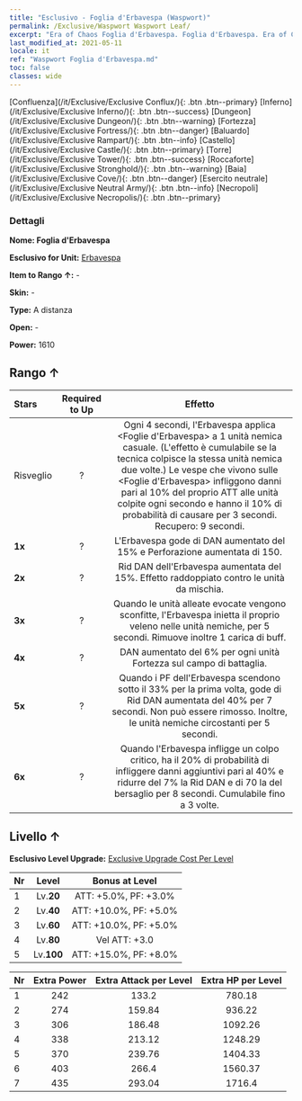 ```yaml
---
title: "Esclusivo - Foglia d'Erbavespa (Waspwort)"
permalink: /Exclusive/Waspwort Waspwort Leaf/
excerpt: "Era of Chaos Foglia d'Erbavespa. Foglia d'Erbavespa. Era of Chaos Esclusivo Foglia d'Erbavespa. Erbavespa Esclusivo."
last_modified_at: 2021-05-11
locale: it
ref: "Waspwort Foglia d'Erbavespa.md"
toc: false
classes: wide
---
```

 [Confluenza](/it/Exclusive/Exclusive Conflux/){: .btn .btn--primary} [Inferno](/it/Exclusive/Exclusive Inferno/){: .btn .btn--success} [Dungeon](/it/Exclusive/Exclusive Dungeon/){: .btn .btn--warning} [Fortezza](/it/Exclusive/Exclusive Fortress/){: .btn .btn--danger} [Baluardo](/it/Exclusive/Exclusive Rampart/){: .btn .btn--info} [Castello](/it/Exclusive/Exclusive Castle/){: .btn .btn--primary} [Torre](/it/Exclusive/Exclusive Tower/){: .btn .btn--success} [Roccaforte](/it/Exclusive/Exclusive Stronghold/){: .btn .btn--warning} [Baia](/it/Exclusive/Exclusive Cove/){: .btn .btn--danger} [Esercito neutrale](/it/Exclusive/Exclusive Neutral Army/){: .btn .btn--info} [Necropoli](/it/Exclusive/Exclusive Necropolis/){: .btn .btn--primary} 

### Dettagli
 **Nome: Foglia d'Erbavespa** 

 **Esclusivo for Unit:** [Erbavespa](/it/units/Waspwort/) 

 **Item to Rango ↑:** -

 **Skin:** -

 **Type:** A distanza

 **Open:** -

 **Power:** 1610

## Rango ↑

  |     Stars    |  Required to Up | Effetto |
  |:-------------|:---------------:|:---------------:|
  |  Risveglio  | ? | <Veleno letale> Ogni 4 secondi, l'Erbavespa applica <Foglie d'Erbavespa> a 1 unità nemica casuale. (L'effetto è cumulabile se la tecnica colpisce la stessa unità nemica due volte.) Le vespe che vivono sulle <Foglie d'Erbavespa> infliggono danni pari al 10% del proprio ATT alle unità colpite ogni secondo e hanno il 10% di probabilità di causare <Silenzio> per 3 secondi. Recupero: 9 secondi. |
  | **1x** <i class="fas fa-star"/> | ? | L'Erbavespa gode di DAN aumentato del 15% e Perforazione aumentata di 150. |
  | **2x** <i class="fas fa-star"/> | ? | Rid DAN dell'Erbavespa aumentata del 15%. Effetto raddoppiato contro le unità da mischia. |
  | **3x** <i class="fas fa-star"/> | ? | <Foglia velenosa> Quando le unità alleate evocate vengono sconfitte, l'Erbavespa inietta il proprio veleno nelle unità nemiche, <paralizzandole> per 5 secondi. Rimuove inoltre 1 carica di buff. |
  | **4x** <i class="fas fa-star"/> | ? | DAN aumentato del 6% per ogni unità Fortezza sul campo di battaglia. |
  | **5x** <i class="fas fa-star"/> | ? | Quando i PF dell'Erbavespa scendono sotto il 33% per la prima volta, gode di Rid DAN aumentata del 40% per 7 secondi. Non può essere rimosso. Inoltre, <stordisce> le unità nemiche circostanti per 5 secondi. |
  | **6x** <i class="fas fa-star"/> | ? | <Corrosione velenosa> Quando l'Erbavespa infligge un colpo critico, ha il 20% di probabilità di infliggere danni aggiuntivi pari al 40% e ridurre del 7% la Rid DAN e di 70 la <parata> del bersaglio per 8 secondi. Cumulabile fino a 3 volte. |


## Livello ↑
 **Esclusivo Level Upgrade:** [Exclusive Upgrade Cost Per Level](/Exclusive/ExclusiveUpgradeCostPerLevel/)

  |  Nr  |   Level  | Bonus at Level |
  |:-----|:--------:|:--------------:|
  | 1 | Lv.**20** | ATT: +5.0%, PF: +3.0% |
  | 2 | Lv.**40** | ATT: +10.0%, PF: +5.0% |
  | 3 | Lv.**60** | ATT: +10.0%, PF: +5.0% |
  | 4 | Lv.**80** | Vel ATT: +3.0 |
  | 5 | Lv.**100** | ATT: +15.0%, PF: +8.0% |


  |  Nr  |  Extra Power | Extra Attack per Level | Extra HP per Level |
  |:-----|:--------:|:--------:|:--------:|
  | 1 | 242 | 133.2 | 780.18 |
  | 2 | 274 | 159.84 | 936.22 |
  | 3 | 306 | 186.48 | 1092.26 |
  | 4 | 338 | 213.12 | 1248.29 |
  | 5 | 370 | 239.76 | 1404.33 |
  | 6 | 403 | 266.4 | 1560.37 |
  | 7 | 435 | 293.04 | 1716.4 |


